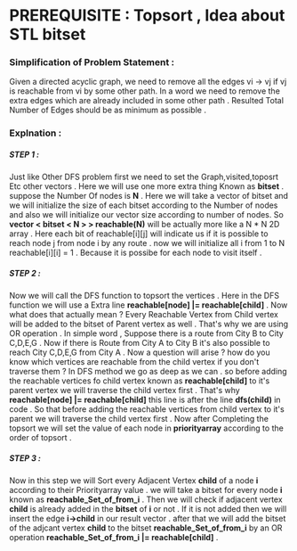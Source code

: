 # PREREQUISITE : Topsort , Idea about STL bitset 

### Simplification of Problem Statement : 

Given a directed acyclic graph, we need to remove all the edges vi → vj if vj is reachable from vi by some other path. In a word we need to remove the extra edges which are already included in some other path . Resulted Total Number of Edges should be as minimum as possible .

### Explnation :

##### STEP 1 : 
Just like Other DFS problem first we need to set the Graph,visited,toposrt Etc other vectors . Here we will use one more extra thing Known as **bitset** . suppose the Number Of nodes is **N** . Here we will take a vector of bitset and we will initialize the size of each bitset according to the Number of nodes and also we will initialize our vector size according to number of nodes. So **vector < bitset < N > > reachable(N)** will be actually more like a N * N 2D array . Here each bit of reachable[i][j] will indicate us if it is possible to reach node j from node i by any route . now we will initialize all i from 1 to N reachable[i][i] = 1 . Because it is possibe for each node to visit itself . 

##### STEP 2 :

Now we will call the DFS function to topsort the vertices . Here in the DFS function we will use a Extra line **reachable[node] |= reachable[child]** . Now what does that actually mean ? Every Reachable Vertex from Child vertex will be added to the bitset of Parent vertex as well . That's why we are using OR operation . In simple word , Suppose there is a route from City B to City C,D,E,G . Now if there is Route from City A to City B it's also possible to reach City C,D,E,G from City A .
Now a question will arise ? how do you know which vertices are reachable from the child vertex if you don't traverse them ? In DFS method we go as deep as we can . so before adding the reachable vertices fo child vertex known as **reachable[child]** to it's parent vertex we will traverse the child vertex first . That's why **reachable[node] |= reachable[child]** this line is after the line **dfs(child)** in code . So that before adding the reachable vertices from child vertex to it's parent we will traverse the child vertex first . 
Now after Completing the topsort we will set the value of each node in **priorityarray** according to the order of topsort . 

##### STEP 3 :

Now in this step we will Sort every Adjacent Vertex **child** of a node **i** according to their Priorityarray value . we will take a bitset for every node **i** known as **reachable_Set_of_from_i** . Then we will check if adjacent vertex **child** is already added in the **bitset**  of **i** or not . If it is not added then we will insert the edge
**i->child** in our result vector . after that we will add the bitset of the adjcant vertex **child** to the bitset **reachable_Set_of_from_i** by an OR operation **reachable_Set_of_from_i |= reachable[child]** . 
